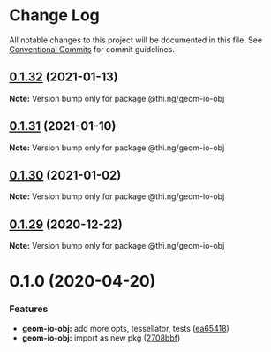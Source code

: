 # Change Log

All notable changes to this project will be documented in this file.
See [Conventional Commits](https://conventionalcommits.org) for commit guidelines.

## [0.1.32](https://github.com/thi-ng/umbrella/compare/@thi.ng/geom-io-obj@0.1.31...@thi.ng/geom-io-obj@0.1.32) (2021-01-13)

**Note:** Version bump only for package @thi.ng/geom-io-obj





## [0.1.31](https://github.com/thi-ng/umbrella/compare/@thi.ng/geom-io-obj@0.1.30...@thi.ng/geom-io-obj@0.1.31) (2021-01-10)

**Note:** Version bump only for package @thi.ng/geom-io-obj





## [0.1.30](https://github.com/thi-ng/umbrella/compare/@thi.ng/geom-io-obj@0.1.29...@thi.ng/geom-io-obj@0.1.30) (2021-01-02)

**Note:** Version bump only for package @thi.ng/geom-io-obj





## [0.1.29](https://github.com/thi-ng/umbrella/compare/@thi.ng/geom-io-obj@0.1.28...@thi.ng/geom-io-obj@0.1.29) (2020-12-22)

**Note:** Version bump only for package @thi.ng/geom-io-obj





# 0.1.0 (2020-04-20)


### Features

* **geom-io-obj:** add more opts, tessellator, tests ([ea65418](https://github.com/thi-ng/umbrella/commit/ea6541847975846080a905b06e24c717fc648a84))
* **geom-io-obj:** import as new pkg ([2708bbf](https://github.com/thi-ng/umbrella/commit/2708bbfee138be06c71c8eb84996c533bdbba8e2))
